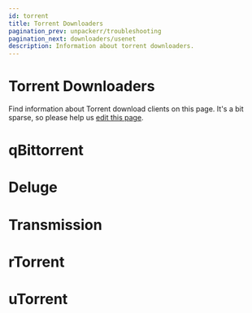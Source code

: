 ```yaml
---
id: torrent
title: Torrent Downloaders
pagination_prev: unpackerr/troubleshooting
pagination_next: downloaders/usenet
description: Information about torrent downloaders.
---
```


# Torrent Downloaders

Find information about Torrent download clients on this page. It's a bit sparse, so please help us
[edit this page](https://github.com/Unpackerr/unpackerr.github.io/blob/main/docs/downloaders/torrent.md).

# qBittorrent

# Deluge

# Transmission

# rTorrent

# uTorrent
